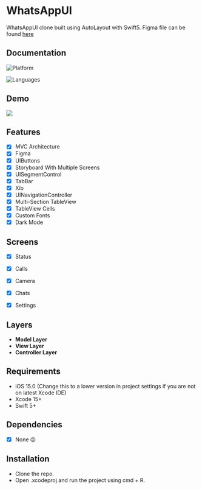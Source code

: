 # WhatsAppUI


WhatsAppUI clone built using AutoLayout with Swift5. Figma file can be found [here](https://www.figma.com/community/file/874576344344319149)

## Documentation

![Platform](https://img.shields.io/badge/Platform-iOS-orange.svg)

![Languages](https://img.shields.io/badge/Language-Swift-orange.svg)


## Demo
<img src=https://imgur.com/a/MPDL6cK/>

## Features

- [x]  MVC Architecture
- [x]  Figma
- [x]  UIButtons
- [x]  Storyboard With Multiple Screens
- [x]  UISegmentControl
- [x]  TabBar
- [x]  Xib
- [x]  UINavigationController
- [x]  Multi-Section TableView 
- [x]  TableView Cells
- [x]  Custom Fonts
- [x]  Dark Mode

## Screens

- [x]  Status
- [x]  Calls
- [x]  Camera
- [x]  Chats
- [x]  Settings


## Layers
* **Model Layer**
* **View Layer**
* **Controller Layer**

## Requirements

- iOS 15.0 (Change this to a lower version in project settings if you are not on latest Xcode IDE)
- Xcode 15+
- Swift 5+

## Dependencies
- [x] None 😉

## Installation

- Clone the repo.
- Open .xcodeproj and run the project using cmd + R.

